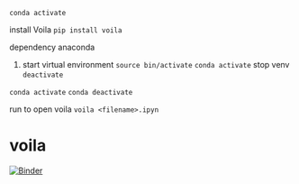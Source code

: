 `conda activate`

install Voila
 `pip install voila`


dependency anaconda
 <!-- Start instructions -->
1) start virtual environment
`source bin/activate`
`conda activate`
stop venv
`deactivate`

<!-- activate conda environment  -->
`conda activate`
`conda deactivate`

run to open voila
`voila <filename>.ipyn`
# voila

[![Binder](https://mybinder.org/badge_logo.svg)](https://mybinder.org/v2/gh/Eric-Cortez/voila/main?labpath=aepsych_dash_v3.ipynb)

